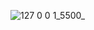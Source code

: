 ![127 0 0 1_5500_](https://github.com/MuneebQureshi-9/Glassmorphism-Login-Sign-Up-Page/assets/157323390/c95f3e82-522f-49bb-88a6-582d6cadf64a)

